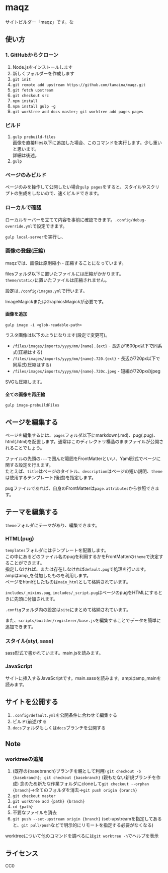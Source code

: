 # maqz
サイトビルダー「maqz」です。な

## 使い方
### 1. GitHubからクローン

1. Node.jsをインストールします
2. 新しくフォルダーを作成します
3. `git init`
4. `git remote add upstream https://github.com/tamaina/maqz.git`
6. `git fetch upstream`
7. `git checkout src`
8. `npm install`
9. `npm install gulp -g`
10. `git worktree add docs master; git worktree add pages pages`

### ビルド

1. `gulp prebuild-files`  
   画像を直接files以下に追加した場合、このコマンドを実行します。少し重いと思います。  
   詳細は後述。
2. `gulp`

### ページのみビルド
ページのみを操作して公開したい場合`gulp pages`をすると、スタイルやスクリプトの生成をしないので、速くビルドできます。

### ローカルで確認
ローカルサーバーを立てて内容を事前に確認できます。`.config/debug-override.yml`で設定できます。

`gulp local-server`を実行し、

### 画像の登録(圧縮)
maqzでは、画像は原則縮小・圧縮することになっています。

filesフォルダ以下に置いたファイルには圧縮がかかります。  
`theme/static/`に置いたファイルは圧縮されません。

設定は`./config/images.yml`で行います。

ImageMagickまたはGraphicsMagickが必要です。

#### 画像を追加
```
gulp image -i <glob-readable-path>
```

ラスタ画像は以下のようになります(設定で変更可)。  
- `/files/images/imports/yyyy/mm/{name}.{ext}` - 長辺が1600px以下で同系式(圧縮はする)
- `/files/images/imports/yyyy/mm/{name}.720.{ext}` - 長辺が720px以下で同系式(圧縮はする)
- `/files/images/imports/yyyy/mm/{name}.720c.jpeg` - 短編が720pxのjpeg

SVGも圧縮します。

#### 全ての画像を再圧縮
```
gulp image-prebuildFiles
```

## ページを編集する
ページを編集するには、`pages`フォルダ以下にmarkdown(.md)、pug(.pug)、html(.html)を配置します。通常はこのディレクトリ構造のままファイルが公開されることでしょう。

ファイルの先頭の`---`で囲んだ範囲をFrontMatterといい、Yaml形式でページに関する設定を行えます。  
たとえば、`title`はページのタイトル、`description`はページの短い説明、`theme`は使用するテンプレート(後述)を指定します。

pugファイルであれば、自身のFrontMatterは`page.attributes`から参照できます。

## テーマを編集する
`theme`フォルダにテーマがあり、編集できます。

### HTML(pug)
`templates`フォルダにはテンプレートを配置します。  
この中にあるどのファイル名のpugを利用するかをFrontMatterの`theme`で決定することができます。  
指定しなければ、または存在しなければ`default.pug`で処理を行います。  
ampはamp_を付加したものを利用します。  
ページをhtml化したものは`main_html`として格納されています。

`includes/_mixins.pug`, `includes/_script.pug`はページのpugをHTMLにするときに先頭に付加されます。

`.config`フォルダ内の設定は`site`にまとめて格納されています。

また、`scripts/builder/registerer/base.js`を編集することでデータを簡単に追加できます。

### スタイル(styl, sass)
sass形式で書かれています。main.jsを読みます。

### JavaScript
サイトに挿入するJavaScriptです。main.sassを読みます。ampはamp_mainを読みます。

## サイトを公開する
1. `.config/default.yml`を公開条件に合わせて編集する
2. ビルド(前述)する
3. `docs`フォルダもしくは`docs`ブランチを公開する


## Note

### worktreeの追加

1. (既存の{basebranch}ブランチを親として利用) `git checkout -b {basebranch}; git checkout {basebranch}`
   (親もたない新規ブランチを作成) 念のため新たな作業フォルダにcloneして`git checkout --orphan {branch}`→全てのフォルダを消去→`git push origin {branch}`
2. `git checkout master`
2. `git worktree add {path} {branch}`
3. `cd {path}`
4. 不要なファイルを消去
5. `git push --set-upstream origin {branch}` (set-upstreamを指定してあると、`git pull/push`などで明示的にリモートを指定する必要がなくなる)

worktreeについて他のコマンドを調べるには`git worktree -h`でヘルプを表示

## ライセンス
CC0
